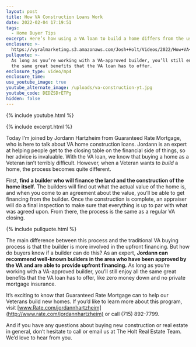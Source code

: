 ```yaml
---
layout: post
title: How VA Construction Loans Work
date: 2022-02-04 17:19:51
tags:
  - Home Buyer Tips
excerpt: Here’s how using a VA loan to build a home differs from the usual process.
enclosure: >-
  https://vyralmarketing.s3.amazonaws.com/Josh+Holt/Videos/2022/How+VA+Construction+Loans+Work.mp4
pullquote: >-
  As long as you’re working with a VA-approved builder, you’ll still enjoy all
  the same great benefits that the VA loan has to offer.
enclosure_type: video/mp4
enclosure_time:
use_youtube_image: true
youtube_alternate_image: /uploads/va-construction-yt.jpg
youtube_code: DEDZSDrETPg
hidden: false
---
```

{% include youtube.html %}

{% include excerpt.html %}

Today I’m joined by Jordann Hartzheim from Guaranteed Rate Mortgage, who is here to talk about VA home construction loans. Jordann is an expert at helping people get to the closing table on the financial side of things, so her advice is invaluable. With the VA loan, we know that buying a home as a Veteran isn’t terribly difficult. However, when a Veteran wants to *build* a home, the process becomes quite different.

First,&nbsp;**find a builder who will finance the land and the construction of the home itself.** The builders will find out what the actual value of the home is, and when you come to an agreement about the value, you’ll be able to get financing from the builder. Once the construction is complete, an appraiser will do a final inspection to make sure that everything is up to par with what was agreed upon. From there, the process is the same as a regular VA closing.

{% include pullquote.html %}

The main difference between this process and the traditional VA buying process is that the builder is more involved in the upfront financing. But how do buyers know if a builder can do this? As an expert, **Jordann can recommend well-known builders in the area who have been approved by the VA and are able to provide upfront financing.** As long as you’re working with a VA-approved builder, you’ll still enjoy all the same great benefits that the VA loan has to offer, like zero money down and no private mortgage insurance.

It’s exciting to know that Guaranteed Rate Mortgage can to help our Veterans build new homes. If you’d like to learn more about this program, visit [www.Rate.com/jordannhartzheim](http://www.rate.com/jordannhartzheim) or call (715) 892-7799.

And if you have any questions about buying new construction or real estate in general, don’t hesitate to call or email us at The Holt Real Estate Team. We’d love to hear from you.

